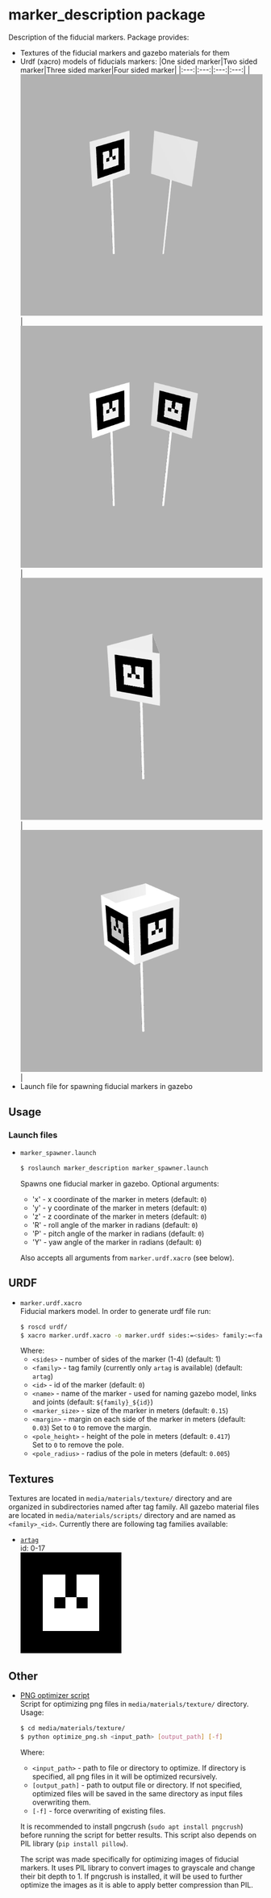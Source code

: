 # marker_description package
Description of the fiducial markers. Package provides:
- Textures of the fiducial markers and gazebo materials for them
- Urdf (xacro) models of fiducials markers:
    |One sided marker|Two sided marker|Three sided marker|Four sided marker|
    |:---:|:---:|:---:|:---:|
    |![One sided marker](docs/one_sided.png)|![Two sided marker](docs/two_sided.png)|![Three sided marker](docs/three_sided.png)|![Four sided marker](docs/four_sided.png)|
- Launch file for spawning fiducial markers in gazebo
## Usage

### Launch files
- `marker_spawner.launch`
  ```bash
  $ roslaunch marker_description marker_spawner.launch
  ```
  Spawns one fiducial marker in gazebo. 
  Optional arguments:
    - 'x' - x coordinate of the marker in meters (default: `0`)
    - 'y' - y coordinate of the marker in meters (default: `0`)
    - 'z' - z coordinate of the marker in meters (default: `0`)
    - 'R' - roll angle of the marker in radians (default: `0`)
    - 'P' - pitch angle of the marker in radians (default: `0`)
    - 'Y' - yaw angle of the marker in radians (default: `0`)  
    
    Also accepts all arguments from `marker.urdf.xacro` (see below).

## URDF
- `marker.urdf.xacro`  
    Fiducial markers model.
    In order to generate urdf file run:
    ```bash
    $ roscd urdf/
    $ xacro marker.urdf.xacro -o marker.urdf sides:=<sides> family:=<family> id:=<id> name:=<name> marker_size:=<marker_size> margin:=<margin> pole_height:=<pole_height> pole_radius:=<pole_radius>
    ```
    Where:
    - `<sides>` - number of sides of the marker (1-4) (default: 1)
    - `<family>` - tag family (currently only `artag` is available) (default: `artag`)
    - `<id>` - id of the marker (default: `0`)
    - `<name>` - name of the marker - used for naming gazebo model, links and joints (default: `${family}_${id}`)
    - `<marker_size>` - size of the marker in meters (default: `0.15`)
    - `<margin>` - margin on each side of the marker in meters (default: `0.03`)
    Set to `0` to remove the margin.
    - `<pole_height>` - height of the pole in meters (default: `0.417`)  
    Set to `0` to remove the pole.
    - `<pole_radius>` - radius of the pole in meters (default: `0.005`)
## Textures
Textures are located in `media/materials/texture/` directory and are organized in subdirectories named after tag family. All gazebo material files are located in `media/materials/scripts/` directory and are named as `<family>_<id>`. Currently there are following tag families available:
- [`artag`](media/materials/texture/artag/)  
    id: 0-17  
    <img src="media/materials/texture/artag/0.png" width="200" style="image-rendering: pixelated;">

## Other
- [PNG optimizer script](media/materials/texture/optimize_png.py)  
    Script for optimizing png files in `media/materials/texture/` directory. 
    Usage:
    ```bash
    $ cd media/materials/texture/
    $ python optimize_png.sh <input_path> [output_path] [-f]
    ```
    Where:
    - `<input_path>` - path to file or directory to optimize. If directory is specified, all png files in it will be optimized recursively.
    - `[output_path]` - path to output file or directory. If not specified, optimized files will be saved in the same directory as input files overwriting them.
    - `[-f]` - force overwriting of existing files.

    It is recommended to install pngcrush (`sudo apt install pngcrush`) before running the script for better results. This script also depends on PIL library (`pip install pillow`).

    The script was made specifically for optimizing images of fiducial markers. It uses PIL library to convert images to grayscale and change their bit depth to 1. If pngcrush is installed, it will be used to further optimize the images as it is able to apply better compression than PIL.

